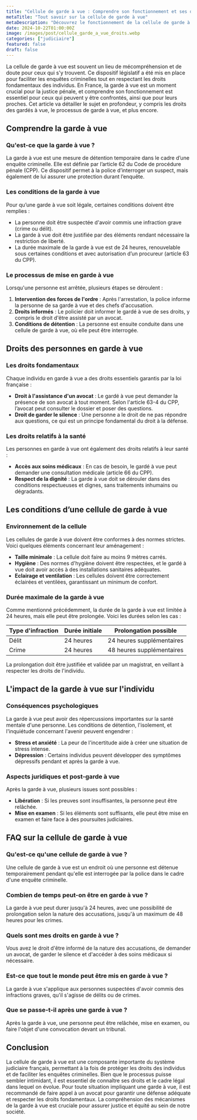 ```yaml
---
title: "Cellule de garde à vue : Comprendre son fonctionnement et ses droits"
metaTitle: "Tout savoir sur la cellule de garde à vue"
metaDescription: "Découvrez le fonctionnement de la cellule de garde à vue et les droits des personnes y étant détenues."
date: 2024-10-22T01:00:00Z
image: /images/post/cellule_garde_a_vue_droits.webp
categories: ["judiciaire"]
featured: false
draft: false
---
```


La cellule de garde à vue est souvent un lieu de mécompréhension et de doute pour ceux qui s'y trouvent. Ce dispositif législatif a été mis en place pour faciliter les enquêtes criminelles tout en respectant les droits fondamentaux des individus. En France, la garde à vue est un moment crucial pour la justice pénale, et comprendre son fonctionnement est essentiel pour ceux qui peuvent y être confrontés, ainsi que pour leurs proches. Cet article va détailler le sujet en profondeur, y compris les droits des gardés à vue, le processus de garde à vue, et plus encore.

## Comprendre la garde à vue

### Qu'est-ce que la garde à vue ?

La garde à vue est une mesure de détention temporaire dans le cadre d’une enquête criminelle. Elle est définie par l’article 62 du Code de procédure pénale (CPP). Ce dispositif permet à la police d’interroger un suspect, mais également de lui assurer une protection durant l’enquête.

### Les conditions de la garde à vue

Pour qu’une garde à vue soit légale, certaines conditions doivent être remplies :

- La personne doit être suspectée d'avoir commis une infraction grave (crime ou délit).
- La garde à vue doit être justifiée par des éléments rendant nécessaire la restriction de liberté.
- La durée maximale de la garde à vue est de 24 heures, renouvelable sous certaines conditions et avec autorisation d’un procureur (article 63 du CPP).

### Le processus de mise en garde à vue

Lorsqu'une personne est arrêtée, plusieurs étapes se déroulent :

1. **Intervention des forces de l'ordre** : Après l'arrestation, la police informe la personne de sa garde à vue et des chefs d'accusation.
2. **Droits informés** : Le policier doit informer le gardé à vue de ses droits, y compris le droit d'être assisté par un avocat.
3. **Conditions de détention** : La personne est ensuite conduite dans une cellule de garde à vue, où elle peut être interrogée.

## Droits des personnes en garde à vue

### Les droits fondamentaux

Chaque individu en garde à vue a des droits essentiels garantis par la loi française :

- **Droit à l'assistance d'un avocat** : Le gardé à vue peut demander la présence de son avocat à tout moment. Selon l'article 63-4 du CPP, l’avocat peut consulter le dossier et poser des questions.
- **Droit de garder le silence** : Une personne a le droit de ne pas répondre aux questions, ce qui est un principe fondamental du droit à la défense.

### Les droits relatifs à la santé

Les personnes en garde à vue ont également des droits relatifs à leur santé :

- **Accès aux soins médicaux** : En cas de besoin, le gardé à vue peut demander une consultation médicale (article 66 du CPP).
- **Respect de la dignité** : La garde à vue doit se dérouler dans des conditions respectueuses et dignes, sans traitements inhumains ou dégradants.

## Les conditions d’une cellule de garde à vue

### Environnement de la cellule

Les cellules de garde à vue doivent être conformes à des normes strictes. Voici quelques éléments concernant leur aménagement :

- **Taille minimale** : La cellule doit faire au moins 9 mètres carrés.
- **Hygiène** : Des normes d'hygiène doivent être respectées, et le gardé à vue doit avoir accès à des installations sanitaires adéquates.
- **Eclairage et ventilation** : Les cellules doivent être correctement éclairées et ventilées, garantissant un minimum de confort.

### Durée maximale de la garde à vue

Comme mentionné précédemment, la durée de la garde à vue est limitée à 24 heures, mais elle peut être prolongée. Voici les durées selon les cas :

| Type d'infraction | Durée initiale | Prolongation possible |
|-------------------|----------------|-----------------------|
| Délit              | 24 heures      | 24 heures supplémentaires |
| Crime              | 24 heures      | 48 heures supplémentaires |

La prolongation doit être justifiée et validée par un magistrat, en veillant à respecter les droits de l'individu.

## L'impact de la garde à vue sur l'individu

### Conséquences psychologiques

La garde à vue peut avoir des répercussions importantes sur la santé mentale d'une personne. Les conditions de détention, l'isolement, et l'inquiétude concernant l'avenir peuvent engendrer :

- **Stress et anxiété** : La peur de l'incertitude aide à créer une situation de stress intense.
- **Dépression** : Certains individus peuvent développer des symptômes dépressifs pendant et après la garde à vue.

### Aspects juridiques et post-garde à vue

Après la garde à vue, plusieurs issues sont possibles :

- **Libération** : Si les preuves sont insuffisantes, la personne peut être relâchée.
- **Mise en examen** : Si les éléments sont suffisants, elle peut être mise en examen et faire face à des poursuites judiciaires.

## FAQ sur la cellule de garde à vue

### Qu'est-ce qu'une cellule de garde à vue ?

Une cellule de garde à vue est un endroit où une personne est détenue temporairement pendant qu'elle est interrogée par la police dans le cadre d'une enquête criminelle.

### Combien de temps peut-on être en garde à vue ?

La garde à vue peut durer jusqu'à 24 heures, avec une possibilité de prolongation selon la nature des accusations, jusqu'à un maximum de 48 heures pour les crimes.

### Quels sont mes droits en garde à vue ?

Vous avez le droit d'être informé de la nature des accusations, de demander un avocat, de garder le silence et d'accéder à des soins médicaux si nécessaire.

### Est-ce que tout le monde peut être mis en garde à vue ?

La garde à vue s'applique aux personnes suspectées d'avoir commis des infractions graves, qu'il s'agisse de délits ou de crimes.

### Que se passe-t-il après une garde à vue ?

Après la garde à vue, une personne peut être relâchée, mise en examen, ou faire l'objet d'une convocation devant un tribunal.

## Conclusion

La cellule de garde à vue est une composante importante du système judiciaire français, permettant à la fois de protéger les droits des individus et de faciliter les enquêtes criminelles. Bien que le processus puisse sembler intimidant, il est essentiel de connaître ses droits et le cadre légal dans lequel on évolue. Pour toute situation impliquant une garde à vue, il est recommandé de faire appel à un avocat pour garantir une défense adéquate et respecter les droits fondamentaux. La compréhension des mécanismes de la garde à vue est cruciale pour assurer justice et équité au sein de notre société.